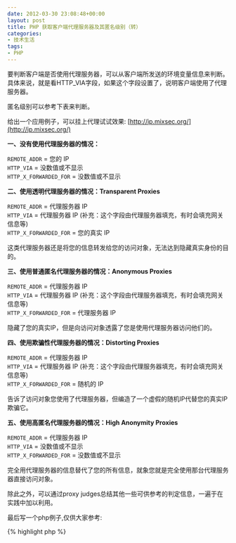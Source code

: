 ```yaml
---
date: 2012-03-30 23:08:48+00:00
layout: post
title: PHP 获取客户端代理服务器及其匿名级别（转）
categories:
- 技术生活
tags:
- PHP
---
```


要判断客户端是否使用代理服务器，可以从客户端所发送的环境变量信息来判断。
具体来说，就是看HTTP_VIA字段，如果这个字段设置了，说明客户端使用了代理服务器。

匿名级别可以参考下表来判断。

给出一个应用例子，可以挂上代理试试效果: [http://ip.mixsec.org/](http://ip.mixsec.org/)

**一、没有使用代理服务器的情况：**

`REMOTE_ADDR` = 您的 IP  
`HTTP_VIA` = 没数值或不显示  
`HTTP_X_FORWARDED_FOR` = 没数值或不显示

**二、使用透明代理服务器的情况：Transparent Proxies**

`REMOTE_ADDR` = 代理服务器 IP  
`HTTP_VIA` = 代理服务器 IP (补充：这个字段由代理服务器填充，有时会填充网关信息等)  
`HTTP_X_FORWARDED_FOR` = 您的真实 IP

这类代理服务器还是将您的信息转发给您的访问对象，无法达到隐藏真实身份的目的。  

**三、使用普通匿名代理服务器的情况：Anonymous Proxies**

`REMOTE_ADDR` = 代理服务器 IP  
`HTTP_VIA` = 代理服务器 IP (补充：这个字段由代理服务器填充，有时会填充网关信息等)  
`HTTP_X_FORWARDED_FOR` = 代理服务器 IP

隐藏了您的真实IP，但是向访问对象透露了您是使用代理服务器访问他们的。  

**四、使用欺骗性代理服务器的情况：Distorting Proxies**

`REMOTE_ADDR` = 代理服务器 IP  
`HTTP_VIA` = 代理服务器 IP (补充：这个字段由代理服务器填充，有时会填充网关信息等)  
`HTTP_X_FORWARDED_FOR` = 随机的 IP

告诉了访问对象您使用了代理服务器，但编造了一个虚假的随机IP代替您的真实IP欺骗它。  

**五、使用高匿名代理服务器的情况：High Anonymity Proxies**

`REMOTE_ADDR` = 代理服务器 IP  
`HTTP_VIA` = 没数值或不显示  
`HTTP_X_FORWARDED_FOR` = 没数值或不显示

完全用代理服务器的信息替代了您的所有信息，就象您就是完全使用那台代理服务器直接访问对象。  

除此之外，可以通过proxy judges总结其他一些可供参考的判定信息，一遍于在实践中加以利用。  

最后写一个php例子,仅供大家参考:

{% highlight php %}
<?php
//使用了代理
if(!empty($_SERVER['HTTP_VIA']))
{
    if(!isset($_SERVER['HTTP_X_FORWARDED_FOR']))
    {
        //Anonymous Proxies 普通匿名代理服务器
        //代理IP地址为 $_SERVER['REMOTE_ADDR']
    }
    else
    {
        //Transparent Proxies 透明代理服务器
        //代理IP地址为 $_SERVER['REMOTE_ADDR']
        //真实ip地址为 $_SERVER['HTTP_X_FORWARDED_FOR']
    }
}
//没有代理或者是高匿名代理
else
{
    //真实ip地址为 $_SERVER['REMOTE_ADDR']
}
{% endhighlight %}

原文出处：[http://blog.csdn.net/alexdream/article/details/6120204](http://blog.csdn.net/alexdream/article/details/6120204)
